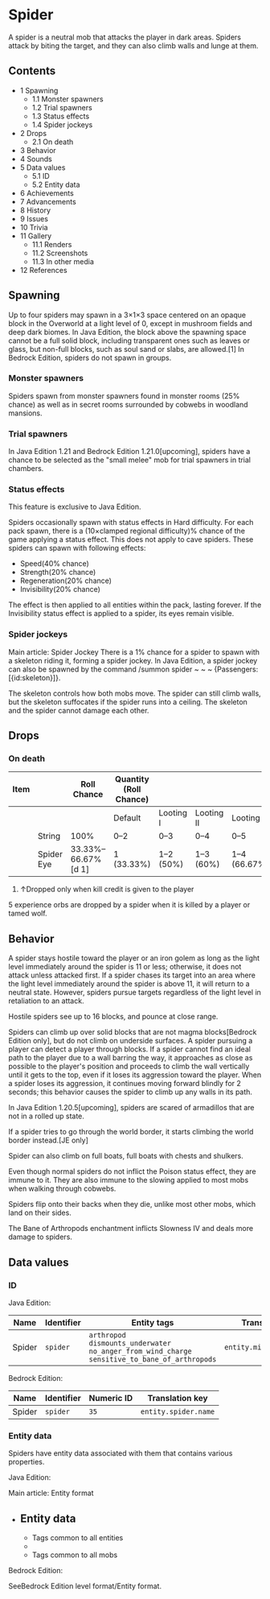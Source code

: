 # Spider
A spider is a neutral mob that attacks the player in dark areas. Spiders attack by biting the target, and they can also climb walls and lunge at them.

## Contents
- 1 Spawning
	- 1.1 Monster spawners
	- 1.2 Trial spawners
	- 1.3 Status effects
	- 1.4 Spider jockeys
- 2 Drops
	- 2.1 On death
- 3 Behavior
- 4 Sounds
- 5 Data values
	- 5.1 ID
	- 5.2 Entity data
- 6 Achievements
- 7 Advancements
- 8 History
- 9 Issues
- 10 Trivia
- 11 Gallery
	- 11.1 Renders
	- 11.2 Screenshots
	- 11.3 In other media
- 12 References

## Spawning
Up to four spiders may spawn in a 3×1×3 space centered on an opaque block in the Overworld at a light level of 0, except in mushroom fields and deep dark biomes. 
In Java Edition, the block above the spawning space cannot be a full solid block, including transparent ones such as leaves or glass, but non-full blocks, such as soul sand or slabs, are allowed.[1]
In Bedrock Edition, spiders do not spawn in groups.

### Monster spawners
Spiders spawn from monster spawners found in monster rooms (25% chance) as well as in secret rooms surrounded by cobwebs in woodland mansions.

### Trial spawners
‌In Java Edition 1.21 and Bedrock Edition 1.21.0‌[upcoming], spiders have a chance to be selected as the "small melee" mob for trial spawners in trial chambers.

### Status effects

  

This feature is exclusive to  Java Edition. 


Spiders occasionally spawn with status effects in Hard difficulty. For each pack spawn, there is a (10×clamped regional difficulty)% chance of the game applying a status effect. This does not apply to cave spiders. These spiders can spawn with following effects:

- Speed(40% chance)
- Strength(20% chance)
- Regeneration(20% chance)
- Invisibility(20% chance)

The effect is then applied to all entities within the pack, lasting forever. If the Invisibility status effect is applied to a spider, its eyes remain visible.

### Spider jockeys
Main article: Spider Jockey
There is a 1% chance for a spider to spawn with a skeleton riding it, forming a spider jockey. In Java Edition, a spider jockey can also be spawned by the command /summon spider ~ ~ ~ {Passengers: [{id:skeleton}]}.

The skeleton controls how both mobs move. The spider can still climb walls, but the skeleton suffocates if the spider runs into a ceiling. The skeleton and the spider cannot damage each other.

## Drops
### On death
| Item |            | Roll Chance        | Quantity (Roll Chance) |           |            |              |
|------|------------|--------------------|------------------------|-----------|------------|--------------|
|      |            |                    | Default                | Looting I | Looting II | Looting III  |
|      | String     | 100%               | 0–2                    | 0–3       | 0–4        | 0–5          |
|      | Spider Eye | 33.33%–66.67%[d 1] | 1 (33.33%)             | 1–2 (50%) | 1–3 (60%)  | 1–4 (66.67%) |

1. ↑Dropped only when kill credit is given to the player

5 experience orbs are dropped by a spider when it is killed by a player or tamed wolf.

## Behavior
A spider stays hostile toward the player or an iron golem as long as the light level immediately around the spider is 11 or less; otherwise, it does not attack unless attacked first. If a spider chases its target into an area where the light level immediately around the spider is above 11, it will return to a neutral state. However, spiders pursue targets regardless of the light level in retaliation to an attack.

Hostile spiders see up to 16 blocks, and pounce at close range.

Spiders can climb up over solid blocks that are not magma blocks‌[Bedrock Edition  only], but do not climb on underside surfaces. A spider pursuing a player can detect a player through blocks. If a spider cannot find an ideal path to the player due to a wall barring the way, it approaches as close as possible to the player's position and proceeds to climb the wall vertically until it gets to the top, even if it loses its aggression toward the player. When a spider loses its aggression, it continues moving forward blindly for 2 seconds; this behavior causes the spider to climb up any walls in its path.

‌In Java Edition 1.20.5‌[upcoming], spiders are scared of armadillos that are not in a rolled up state.

If a spider tries to go through the world border, it starts climbing the world border instead.‌[JE  only]

Spider can also climb on full boats, full boats with chests and shulkers.

Even though normal spiders do not inflict the Poison status effect, they are immune to it. They are also immune to the slowing applied to most mobs when walking through cobwebs.

Spiders flip onto their backs when they die, unlike most other mobs, which land on their sides.

The Bane of Arthropods enchantment inflicts Slowness IV and deals more damage to spiders.

## Data values
### ID
Java Edition:

| Name   | Identifier | Entity tags                                                                                                  | Translation key           |
|--------|------------|--------------------------------------------------------------------------------------------------------------|---------------------------|
| Spider | `spider`   | `arthropod`<br/>`dismounts_underwater`<br/>`no_anger_from_wind_charge`<br/>`sensitive_to_bane_of_arthropods` | `entity.minecraft.spider` |

Bedrock Edition:

| Name   | Identifier | Numeric ID | Translation key      |
|--------|------------|------------|----------------------|
| Spider | `spider`   | `35`       | `entity.spider.name` |

### Entity data
Spiders have entity data associated with them that contains various properties.

Java Edition:

Main article: Entity format
- Entity data
	- 
	- Tags common to all entities
	- 
	- Tags common to all mobs

Bedrock Edition:

SeeBedrock Edition level format/Entity format.

